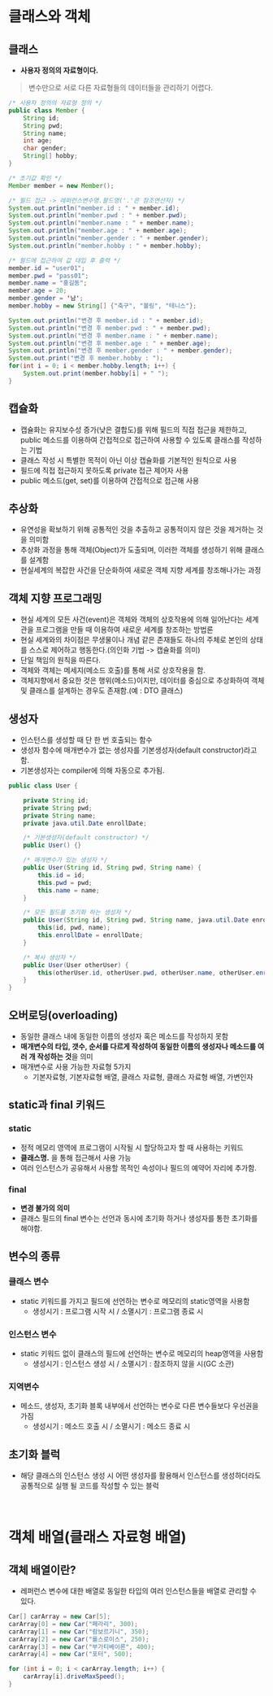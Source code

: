 # 클래스와 객체
## 클래스
- **사용자 정의의 자료형이다.**
> 변수만으로 서로 다른 자료형들의 데이터들을 관리하기 어렵다.

```java
/* 사용자 정의의 자료형 정의 */
public class Member {
    String id;
    String pwd;
    String name;
    int age;
    char gender;
    String[] hobby;
}

/* 초기값 확인 */ 
Member member = new Member();

/* 필드 접근 -> 레퍼런스변수명.팔드명('.'은 참조연산자) */
System.out.println("member.id : " + member.id);
System.out.println("member.pwd : " + member.pwd);
System.out.println("member.name : " + member.name);
System.out.println("member.age : " + member.age);
System.out.println("member.gender : " + member.gender);
System.out.println("member.hobby : " + member.hobby);

/* 필드에 접근하여 값 대입 후 출력 */
member.id = "user01";
member.pwd = "pass01";
member.name = "홍길동";
member.age = 20;
member.gender = '남';
member.hobby = new String[] {"축구", "볼링", "테니스"};

System.out.println("변경 후 member.id : " + member.id);
System.out.println("변경 후 member.pwd : " + member.pwd);
System.out.println("변경 후 member.name : " + member.name);
System.out.println("변경 후 member.age : " + member.age);
System.out.println("변경 후 member.gender : " + member.gender);
System.out.print("변경 후 member.hobby : ");
for(int i = 0; i < member.hobby.length; i++) {
    System.out.print(member.hobby[i] + " ");
}
```

## 캡슐화
- 캡슐화는 유지보수성 증가(낮은 결합도)를 위해 필드의 직접 접근을 제한하고, public 메소드를 이용하여 간접적으로 접근하여 사용할 수 있도록 클래스를 작성하는 기법
- 클래스 작성 시 특별한 목적이 아닌 이상 캡슐화를 기본적인 원칙으로 사용
- 필드에 직접 접근하지 못하도록 private 접근 제어자 사용
- public 메소드(get, set)를 이용하여 간접적으로 접근해 사용

## 추상화
- 유연성을 확보하기 위해 공통적인 것을 추출하고 공통적이지 않은 것을 제거하는 것을 의미함
- 추상화 과정을 통해 객체(Object)가 도출되며, 이러한 객체를 생성하기 위해 클래스를 설계함
- 현실세계의 복잡한 사건을 단순화하여 새로운 객체 지향 세계를 창조해나가는 과정

## 객체 지향 프로그래밍
- 현실 세계의 모든 사건(event)은 객체와 객체의 상호작용에 의해 일어난다는 세계관을 프로그램을 만들 때 이용하여 새로운 세계를 창조하는 방법론
- 현실 세계와의 차이점은 무생물이나 개념 같은 존재들도 하나의 주체로 본인의 상태를 스스로 제어하고 행동한다.(의인화 기법 -> 캡슐화를 의미)
- 단일 책임의 원칙을 따른다.
- 객체와 객체는 메세지(메소드 호출)를 통해 서로 상호작용을 함.
- 객체지향에서 중요한 것은 행위(메소드)이지만, 데이터를 중심으로 추상화하여 객체 및 클래스를 설계하는 경우도 존재함.(예 : DTO 클래스)

## 생성자
- 인스턴스를 생성할 때 단 한 번 호출되는 함수
- 생성자 함수에 매개변수가 없는 생성자를 기본생성자(default constructor)라고 함.
- 기본생성자는 compiler에 의해 자동으로 추가됨.

```java
public class User {

    private String id;
    private String pwd;
    private String name;
    private java.util.Date enrollDate;

    /* 기본생성자(default constructor) */
    public User() {}

    /* 매개변수가 있는 생성자 */
    public User(String id, String pwd, String name) {
        this.id = id;
        this.pwd = pwd;
        this.name = name;
    }

    /* 모든 필드를 초기화 하는 생성자 */
    public User(String id, String pwd, String name, java.util.Date enrollDate) {
        this(id, pwd, name);
        this.enrollDate = enrollDate;
    }

    /* 복사 생성자 */
    public User(User otherUser) {
        this(otherUser.id, otherUser.pwd, otherUser.name, otherUser.enrollDate);
    }
}
```

## 오버로딩(overloading)
- 동일한 클래스 내에 동일한 이름의 생성자 혹은 메소드를 작성하지 못함
- **매개변수의 타입, 갯수, 순서를 다르게 작성하여 동일한 이름의 생성자나 메소드를 여러 개 작성하는 것**을 의미
- 매개변수로 사용 가능한 자료형 5가지
    * 기본자료형, 기본자료형 배열, 클래스 자료형, 클래스 자료형 배열, 가변인자

## static과 final 키워드
### static
- 정적 메모리 영역에 프로그램이 시작될 시 할당하고자 할 때 사용하는 키워드
- **클래스명.** 을 통해 접근해서 사용 가능
- 여러 인스턴스가 공유해서 사용할 목적인 속성이나 필드의 예약어 자리에 추가함.

### final
- **변경 불가의 의미**
- 클래스 필드의 final 변수는 선언과 동시에 초기화 하거나 생성자를 통한 초기화를 해야함.

## 변수의 종류
### 클래스 변수
- static 키워드를 가지고 필드에 선언하는 변수로 메모리의 static영역을 사용함
    * 생성시기 : 프로그램 시작 시 / 소멸시기 : 프로그램 종료 시

### 인스턴스 변수
- static 키워드 없이 클래스의 필드에 선언하는 변수로 메모리의 heap영역을 사용함
    * 생성시기 : 인스턴스 생성 시 / 소멸시기 : 참조하지 않을 시(GC 소관)

### 지역변수
- 메소드, 생성자, 초기화 블록 내부에서 선언하는 변수로 다른 변수들보다 우선권을 가짐
    * 생성시기 : 메소드 호출 시 / 소멸시기 : 메소드 종료 시

## 초기화 블럭
- 해당 클래스의 인스턴스 생성 시 어떤 생성자를 활용해서 인스턴스를 생성하더라도 공통적으로 실행 될 코드를 작성할 수 있는 블럭

<br>

# 객체 배열(클래스 자료형 배열)
## 객체 배열이란?
- 레퍼런스 변수에 대한 배열로 동일한 타입의 여러 인스턴스들을 배열로 관리할 수 있다.

```java
Car[] carArray = new Car[5];
carArray[0] = new Car("페라리", 300);
carArray[1] = new Car("람보르기니", 350);
carArray[2] = new Car("롤스로이스", 250);
carArray[3] = new Car("부가티베이론", 400);
carArray[4] = new Car("포터", 500);

for (int i = 0; i < carArray.length; i++) {
    carArray[i].driveMaxSpeed();
}
```